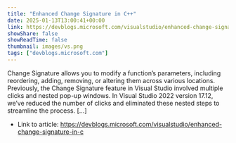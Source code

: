 ```yaml
---
title: "Enhanced Change Signature in C++"
date: 2025-01-13T13:00:41+00:00
link: https://devblogs.microsoft.com/visualstudio/enhanced-change-signature-in-c
showShare: false
showReadTime: false
thumbnail: images/vs.png
tags: ["devblogs.microsoft.com"]
---
```

Change Signature allows you to modify a function’s parameters, including reordering, adding, removing, or altering them across various locations. Previously, the Change Signature feature in Visual Studio involved multiple clicks and nested pop-up windows. In Visual Studio 2022 version 17.12, we’ve reduced the number of clicks and eliminated these nested steps to streamline the process. […]

- Link to article: https://devblogs.microsoft.com/visualstudio/enhanced-change-signature-in-c